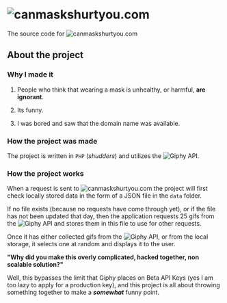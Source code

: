 # ![canmaskshurtyou.com](http://canmaskshurtyou.com/)

The source code for ![canmaskshurtyou.com](http://canmaskshurtyou.com/)

## About the project

### Why I made it

1. People who think that wearing a mask is unhealthy, or harmful, **are ignorant**.

2. Its funny.

3. I was bored and saw that the domain name was available.

### How the project was made

The project is written in `PHP` (_*shudders*_) and utilizes the ![Giphy API](https://developers.giphy.com/).

### How the project works

When a request is sent to ![canmaskshurtyou.com](http://canmaskshurtyou.com/) the project will first check locally stored data 
in the form of a JSON file in the `data` folder. 

If no file exists (because no requests have come through yet), or if the file has not been updated that day,
then the application requests 25 gifs from the ![Giphy API](https://developers.giphy.com/) and stores them in this file to use for other requests.

Once it has either collected gifs from the ![Giphy API](https://developers.giphy.com/), or from the local storage, it selects one at random and displays it to the user.

**"Why did you make this overly complicated, hacked together, non scalable solution?"** 

Well, this bypasses the limit that Giphy places on Beta API Keys (yes I am too lazy to apply for a production key), and this project is all about 
throwing something together to make a ***somewhat*** funny point.
